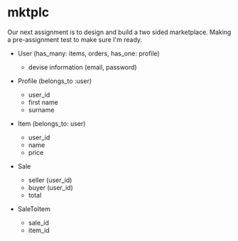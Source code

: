 # mktplc

Our next assignment is to design and build a two sided marketplace.
Making a pre-assignment test to make sure I'm ready. 

- User (has_many: items, orders, has_one: profile)
  - devise information (email, password)

- Profile (belongs_to :user)
  - user_id
  - first name
  - surname

- Item (belongs_to: user)
  - user_id
  - name
  - price

- Sale
  - seller (user_id)
  - buyer (user_id)
  - total

- SaleToItem
  - sale_id
  - item_id  
